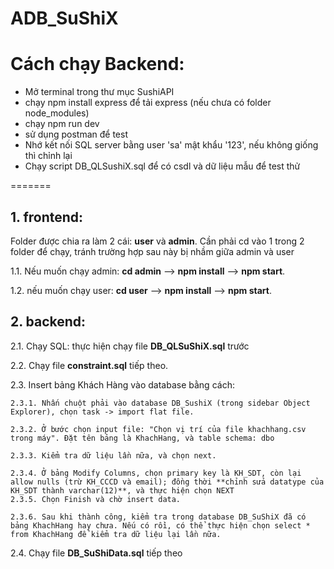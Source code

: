 # ADB_SuShiX

# Cách chạy Backend:
- Mở terminal trong thư mục SushiAPI
- chạy npm install express để tải express (nếu chưa có folder node_modules)
- chạy npm run dev
- sử dụng postman để test
- Nhớ kết nối SQL server bằng user 'sa' mật khẩu '123', nếu không giống thì chỉnh lại
- Chạy script DB_QLSushiX.sql để có csdl và dữ liệu mẫu để test thử

=======
## 1. frontend:

Folder được chia ra làm 2 cái: **user** và **admin**. Cần phải cd vào 1 trong 2 folder để chạy, tránh trường hợp sau này bị nhầm giữa admin và user

  1.1. Nếu muốn chạy admin: **cd admin** --> **npm install** --> **npm start**.
  
  1.2. nếu muốn chạy user: **cd user** --> **npm install** --> **npm start**.
  
## 2. backend:

  2.1. Chạy SQL: thực hiện chạy file **DB_QLSuShiX.sql** trước
  
  2.2. Chạy file **constraint.sql** tiếp theo.
  
  2.3. Insert bảng Khách Hàng vào database bằng cách:
  
    2.3.1. Nhấn chuột phải vào database DB_SushiX (trong sidebar Object Explorer), chọn task -> import flat file.
    
    2.3.2. Ở bước chọn input file: "Chọn vị trí của file khachhang.csv trong máy". Đặt tên bảng là KhachHang, và table schema: dbo
    
    2.3.3. Kiểm tra dữ liệu lần nữa, và chọn next. 
    
    2.3.4. Ở bảng Modify Columns, chọn primary key là KH_SDT, còn lại allow nulls (trừ KH_CCCD và email); đồng thời **chỉnh sửa datatype của KH_SDT thành varchar(12)**, và thực hiện chọn NEXT
    2.3.5. Chọn Finish và chờ insert data.
    
    2.3.6. Sau khi thành công, kiểm tra trong database DB_SuShiX đã có bảng KhachHang hay chưa. Nếu có rồi, có thể thực hiện chọn select * from KhachHang để kiểm tra dữ liệu lại lần nữa.
    
  2.4. Chạy file **DB_SuShiData.sql** tiếp theo
    
 

